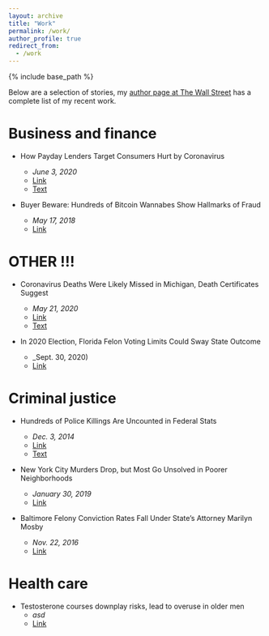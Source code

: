 ```yaml
---
layout: archive
title: "Work"
permalink: /work/
author_profile: true
redirect_from:
  - /work
---
```


{% include base_path %}

Below are a selection of stories, my [author page at The Wall Street](https://www.wsj.com/news/author/coulter-jones) has a complete list of my recent work.

Business and finance
======
* How Payday Lenders Target Consumers Hurt by Coronavirus 
  * _June 3, 2020_
  * [Link](https://www.wsj.com/articles/how-payday-lenders-target-consumers-hurt-by-coronavirus-11591176601)
  * [Text]()

* Buyer Beware: Hundreds of Bitcoin Wannabes Show Hallmarks of Fraud 
  * _May 17, 2018_
  * [Link](https://www.wsj.com/articles/buyer-beware-hundreds-of-bitcoin-wannabes-show-hallmarks-of-fraud-1526573115)

OTHER !!!
======
* Coronavirus Deaths Were Likely Missed in Michigan, Death Certificates Suggest 
  * _May 21, 2020_
  * [Link](https://www.wsj.com/articles/coronavirus-deaths-were-likely-missed-in-michigan-death-certificates-suggest-11590073280)
  * [Text]()

* In 2020 Election, Florida Felon Voting Limits Could Sway State Outcome 
  * _Sept. 30, 2020)
  * [Link](https://www.wsj.com/articles/in-2020-election-florida-felon-voting-limits-could-sway-state-outcome-11601467381)


Criminal justice
======
* Hundreds of Police Killings Are Uncounted in Federal Stats 
  * _Dec. 3, 2014_
  * [Link](https://www.wsj.com/articles/hundreds-of-police-killings-are-uncounted-in-federal-statistics-1417577504?mod=djemalertNEWS)
  * [Text]()

* New York City Murders Drop, but Most Go Unsolved in Poorer Neighborhoods
  * _January 30, 2019_
  * [Link](https://www.wsj.com/articles/new-york-city-has-record-low-crime-but-in-some-neighborhoods-most-murders-go-unsolved-11548936000)

* Baltimore Felony Conviction Rates Fall Under State’s Attorney Marilyn Mosby
  * _Nov. 22, 2016_
  * [Link](https://www.wsj.com/articles/baltimore-felony-conviction-rates-fall-under-states-attorney-marilyn-mosby-1479834018)
  
Health care
======
* Testosterone courses downplay risks, lead to overuse in older men
  * _asd_
  * [Link](https://archive.jsonline.com/watchdog/watchdogreports/testosterone-courses-downplay-risks-lead-to-overuse-in-older-men-b99595151z1-333591801.html/)